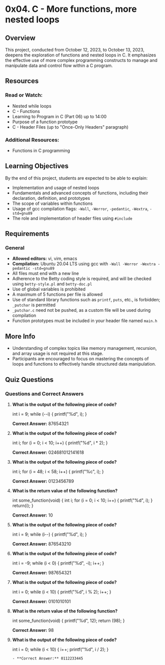 # 0x04. C - More functions, more nested loops

## Overview
This project, conducted from October 12, 2023, to October 13, 2023, deepens the exploration of functions and nested loops in C. It emphasizes the effective use of more complex programming constructs to manage and manipulate data and control flow within a C program.

## Resources

### Read or Watch:
- Nested while loops
- C - Functions
- Learning to Program in C (Part 06) up to 14:00
- Purpose of a function prototype
- C - Header Files (up to "Once-Only Headers" paragraph)

### Additional Resources:
- Functions in C programming

## Learning Objectives
By the end of this project, students are expected to be able to explain:
- Implementation and usage of nested loops
- Fundamentals and advanced concepts of functions, including their declaration, definition, and prototypes
- The scope of variables within functions
- Usage of gcc compilation flags: `-Wall`, `-Werror`, `-pedantic`, `-Wextra`, `-std=gnu89`
- The role and implementation of header files using `#include`

## Requirements

### General
- **Allowed editors:** vi, vim, emacs
- **Compilation:** Ubuntu 20.04 LTS using gcc with `-Wall -Werror -Wextra -pedantic -std=gnu89`
- All files must end with a new line
- Adherence to the Betty coding style is required, and will be checked using `betty-style.pl` and `betty-doc.pl`
- Use of global variables is prohibited
- A maximum of 5 functions per file is allowed
- Use of standard library functions such as `printf`, `puts`, etc., is forbidden; `_putchar` is permitted
- `_putchar.c` need not be pushed, as a custom file will be used during compilation
- Function prototypes must be included in your header file named `main.h`

## More Info

- Understanding of complex topics like memory management, recursion, and array usage is not required at this stage.
- Participants are encouraged to focus on mastering the concepts of loops and functions to effectively handle structured data manipulation.

## Quiz Questions
### Questions and Correct Answers
1. **What is the output of the following piece of code?**
   
   int i = 9;
   while (--i) {
       printf("%d", i);
   }
   
   **Correct Answer:** 87654321

2. **What is the output of the following piece of code?**
   
   int i;
   for (i = 0; i < 10; i++) {
       printf("%d", i * 2);
   }
   
   **Correct Answer:** 024681012141618

3. **What is the output of the following piece of code?**
   
   int i;
   for (i = 48; i < 58; i++) {
       printf("%c", i);
   }
   
   **Correct Answer:** 0123456789

4. **What is the return value of the following function?**
   
   int some_function(void) {
       int i;
       for (i = 0; i < 10; i++) {
           printf("%d", i);
       }
       return(i);
   }
   
   **Correct Answer:** 10

5. **What is the output of the following piece of code?**
   
   int i = 9;
   while (i--) {
       printf("%d", i);
   }
   
   **Correct Answer:** 876543210

6. **What is the output of the following piece of code?**
   
   int i = -9;
   while (i < 0) {
       printf("%d", -i);
       i++;
   }
   
   **Correct Answer:** 987654321

7. **What is the output of the following piece of code?**
   
   int i = 0;
   while (i < 10) {
       printf("%d", i % 2);
       i++;
   }
   
   **Correct Answer:** 0101010101

8. **What is the return value of the following function?**
   
   int some_function(void) {
       printf("%d", 12);
       return (98);
   }

    **Correct Answer:** 98

9. **What is the output of the following piece of code?**
   
   int i = 0;
   while (i < 10) {
       i++;
       printf("%d", i / 2);
   }
   ```
   - **Correct Answer:** 0112233445

